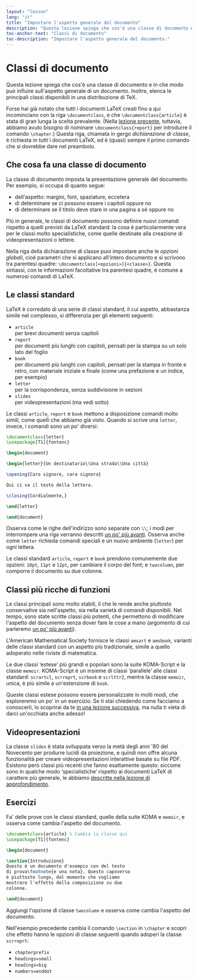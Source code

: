```yaml
---
layout: "lesson"
lang: "it"
title: "Impostare l'aspetto generale del documento"
description: "Questa lezione spiega che cos'è una classe di documento e in che modo può influire sull'aspetto di un documento. Inoltre, elenca le principali classi disponibili in una distribuzione di TeX."
toc-anchor-text: "Classi di documento"
toc-description: "Impostare l'aspetto generale del documento."
---
```


# Classi di documento

<span
  class="summary">Questa lezione spiega che cos'è una classe di 
  documento e in che modo può influire sull'aspetto generale di 
  un documento. Inoltre, elenca le principali classi disponibili 
  in una distribuzione di TeX.</span>

Forse hai già notato che tutti i documenti LaTeX creati 
fino a qui incominciano con la riga `\documentclass`, 
e che `\documentclass{article}` è stata di gran lunga 
la scelta prevalente. 
(Nella [lezione precente](lesson-04), tuttavia, abbiamo 
avuto bisogno di nominare `\documentclass{report}` per 
introdurre il comando `\chapter`.) 
Questa riga, chiamata in gergo _dichiarazione di classe_, 
è richiesta in _tutti_ i documenti LaTeX, 
ed è (quasi) sempre il primo comando che si dovrebbe dare
nel preambolo.

## Che cosa fa una classe di documento

La classe di documento imposta la presentazione generale 
del documento. Per esempio, si occupa di quanto segue:

- dell'aspetto: margini, font, spaziature, eccetera
- di determinare se ci possono essere i capitoli oppure no
- di determinare se il titolo deve stare in una pagina a sé oppure no

Più in generale, le classi di documento possono 
definire nuovi comandi rispetto a quelli previsti da LaTeX 
standard: la cosa è particolarmente vera per le classi 
molto specialistiche, come quelle destinate alla 
creazione di videopresentazioni o lettere.

Nella riga della dichiarazione di classe puoi impostare 
anche le _opzioni globali_, cioè parametri che si applicano 
all'intero documento e si scrivono tra parentesi quadre: 
`\documentclass[<opzioni>]{<classe>}`. 
Questa sintassi, con le informazioni facoltative
tra parentesi quadre, è comune a numerosi comandi 
di LaTeX.

## Le classi standard

LaTeX è corredato di una serie di classi standard, 
il cui aspetto, abbastanza simile nel complesso, 
si differenzia per gli elementi seguenti:

- `article`  
  per brevi documenti senza capitoli
- `report`  
  per documenti più lunghi con capitoli, 
  pensati per la stampa su un solo lato del foglio
- `book`  
  per documenti più lunghi con capitoli, pensati per 
  la stampa in fronte e retro, con
  materiale iniziale e finale (come una prefazione e un
  indice, per esempio)
- `letter`  
  per la corrispondenza, senza suddivisione in sezioni
- `slides`  
  per videopresentazioni (ma vedi sotto)

Le classi `article`, `report` e `book` mettono 
a disposizione comandi molto simili,
come quelli che abbiamo già visto. 
Quando si scrive una `letter`, invece, i comandi 
sono un po' diversi:

```latex
\documentclass{letter}
\usepackage[T1]{fontenc}

\begin{document}

\begin{letter}{Un destinatario\\Una strada\\Una città}

\opening{Caro signore, cara signora}

Qui ci va il testo della lettera.

\closing{Cordialmente,}

\end{letter}

\end{document}
```

Osserva come le righe dell'indirizzo sono separate con `\\`; 
i modi per interrompere una riga verranno descritti 
[un po' più avanti](lesson-11). 
Osserva anche come `letter` richieda comandi speciali 
e un nuovo ambiente (`letter`) per ogni lettera.

Le classi standard `article`, `report` e `book` 
prendono comunemente due opzioni: `10pt`, `11pt` 
e `12pt`, per cambiare il corpo del font; 
e `twocolumn`, per comporre il documento su due 
colonne.

## Classi più ricche di funzioni

Le classi principali sono molto stabili, il che 
le rende anche piuttosto conservative sia nell'aspetto, 
sia nella varietà di comandi disponibili.
Nel tempo, sono state scritte classi più potenti, che 
permettono di modificare l'aspetto del documento senza 
dover fare le cose a mano
(argomento di cui parleremo [un po' più avanti](lesson-11)).

L'American Mathematical Society fornisce le classi
`amsart` e `amsbook`, varianti delle classi standard 
con un aspetto più tradizionale, simile a quello 
adoperato nelle riviste di matematica.

Le due classi ‘estese’ più grandi e popolari sono 
la suite KOMA-Script e la classe `memoir`.
KOMA-Script è un insieme di classi ‘parallele’ 
alle classi standard: `scrartcl`, `scrreprt`, 
`scrbook` e `scrlttr2`, mentre la classe `memoir`,
unica, è più simile a un'estensione di `book`.

Queste classi estese possono essere personalizzate 
in molti modi, che esploreremo un po' in un esercizio. 
Se ti stai chiedendo come facciamo a conoscerli, 
lo scoprirai da te [in una lezione successiva](lezione-16), 
ma nulla ti vieta di darci un'occhiata anche adesso!

## Videopresentazioni

La classe `slides` è stata sviluppata verso la metà degli 
anni '80 del Novecento per produrre lucidi da proiezione, 
e quindi non offre alcuna funzionalità per creare
videopresentazioni interattive basate su file PDF.
Esistono però classi più recenti che fanno esattamente 
questo: siccome sono in qualche modo ‘specialistiche’ 
rispetto ai documenti LaTeX di carattere più generale, 
le abbiamo [descritte nella lezione di approfondimento](more-05).

## Esercizi

Fa' delle prove con le classi standard, quelle della suite 
KOMA e `memoir`, e osserva come cambia l'aspetto del documento.

```latex
\documentclass{article} % Cambia la classe qui
\usepackage[T1]{fontenc}

\begin{document}

\section{Introduzione}
Questo è un documento d'esempio con del testo
di prova\footnote{e una nota}. Questo capoverso 
è piuttosto lungo, dal momento che vogliamo 
mostrare l'effetto della composizione su due 
colonne.

\end{document}
```

Aggiungi l'opzione di classe `twocolumn` e osserva come cambia 
l'aspetto del documento.

Nell'esempio precedente cambia il comando `\section` 
in `\chapter` e scopri che effetto hanno le opzioni 
di classe seguenti quando adoperi la classe `scrreprt`:

- `chapterprefix`
- `headings=small`
- `headings=big`
- `numbers=enddot`
